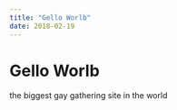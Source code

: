 ```yaml
---
title: "Gello Worlb"
date: 2018-02-19
---
```


# Gello Worlb

the biggest gay gathering site in the world
